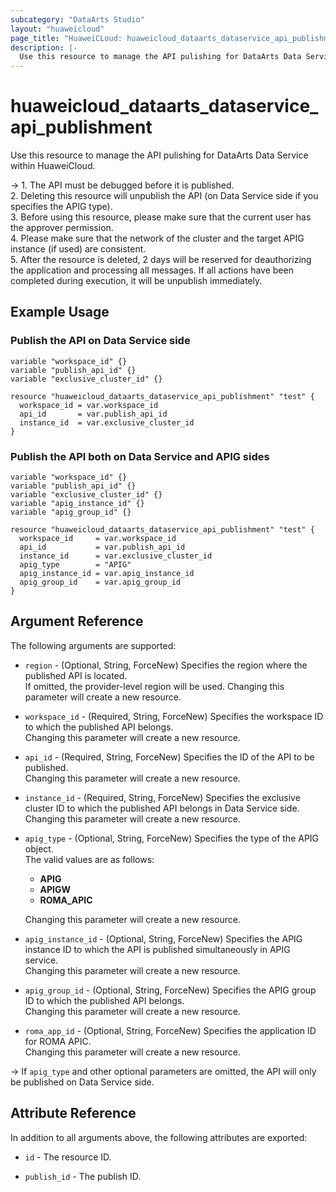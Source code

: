 ```yaml
---
subcategory: "DataArts Studio"
layout: "huaweicloud"
page_title: "HuaweiCLoud: huaweicloud_dataarts_dataservice_api_publishment"
description: |-
  Use this resource to manage the API pulishing for DataArts Data Service within HuaweiCloud.
---
```


# huaweicloud_dataarts_dataservice_api_publishment

Use this resource to manage the API pulishing for DataArts Data Service within HuaweiCloud.

-> 1. The API must be debugged before it is published.
   <br>2. Deleting this resource will unpublish the API (on Data Service side if you specifies the APIG type).
   <br>3. Before using this resource, please make sure that the current user has the approver permission.
   <br>4. Please make sure that the network of the cluster and the target APIG instance (if used) are consistent.
   <br>5. After the resource is deleted, 2 days will be reserved for deauthorizing the application and processing all
   messages. If all actions have been completed during execution, it will be unpublish immediately.

## Example Usage

### Publish the API on Data Service side

```hcl
variable "workspace_id" {}
variable "publish_api_id" {}
variable "exclusive_cluster_id" {}

resource "huaweicloud_dataarts_dataservice_api_publishment" "test" {
  workspace_id = var.workspace_id
  api_id       = var.publish_api_id
  instance_id  = var.exclusive_cluster_id
}
```

### Publish the API both on Data Service and APIG sides

```hcl
variable "workspace_id" {}
variable "publish_api_id" {}
variable "exclusive_cluster_id" {}
variable "apig_instance_id" {}
variable "apig_group_id" {}

resource "huaweicloud_dataarts_dataservice_api_publishment" "test" {
  workspace_id     = var.workspace_id
  api_id           = var.publish_api_id
  instance_id      = var.exclusive_cluster_id
  apig_type        = "APIG"
  apig_instance_id = var.apig_instance_id
  apig_group_id    = var.apig_group_id
}
```

## Argument Reference

The following arguments are supported:

* `region` - (Optional, String, ForceNew) Specifies the region where the published API is located.  
  If omitted, the provider-level region will be used. Changing this parameter will create a new resource.

* `workspace_id` - (Required, String, ForceNew) Specifies the workspace ID to which the published API belongs.  
  Changing this parameter will create a new resource.

* `api_id` - (Required, String, ForceNew) Specifies the ID of the API to be published.  
  Changing this parameter will create a new resource.

* `instance_id` - (Required, String, ForceNew) Specifies the exclusive cluster ID to which the published API belongs in
  Data Service side.  
  Changing this parameter will create a new resource.

* `apig_type` - (Optional, String, ForceNew) Specifies the type of the APIG object.  
  The valid values are as follows:
  + **APIG**
  + **APIGW**
  + **ROMA_APIC**

  Changing this parameter will create a new resource.

* `apig_instance_id` - (Optional, String, ForceNew) Specifies the APIG instance ID to which the API is published
  simultaneously in APIG service.  
  Changing this parameter will create a new resource.

* `apig_group_id` - (Optional, String, ForceNew) Specifies the APIG group ID to which the published API belongs.  
  Changing this parameter will create a new resource.

* `roma_app_id` - (Optional, String, ForceNew) Specifies the application ID for ROMA APIC.  
  Changing this parameter will create a new resource.

-> If `apig_type` and other optional parameters are omitted, the API will only be published on Data Service side.

## Attribute Reference

In addition to all arguments above, the following attributes are exported:

* `id` - The resource ID.

* `publish_id` - The publish ID.

